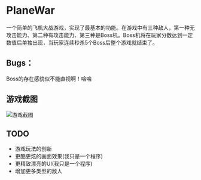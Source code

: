 # PlaneWar
一个简单的飞机大战游戏，实现了最基本的功能。在游戏中有三种敌人，第一种无攻击能力、第二种有攻击能力、第三种是Boss机。Boss机将在玩家分数达到一定数值后单独出现，当玩家连续秒杀5个Boss后整个游戏就结束了。

## Bugs：
Boss的存在感貌似不能直视啊！哈哈

## 游戏截图

![游戏截图](http://7wy477.com1.z0.glb.clouddn.com/imgs_PlaneWar.gif)

## TODO
* 游戏玩法的创新
* 更酷更炫的画面效果(我只是一个程序)
* 更精致漂亮的UI(我只是一个程序)
* 增加更多类型的敌人
